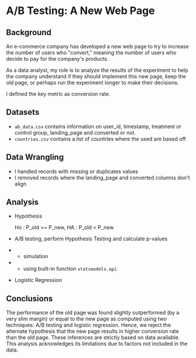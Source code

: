 # A/B Testing: A New Web Page  

## Background
An e-commerce company has developed a new web page to try to increase the number of users who "convert," meaning the number of users who decide to pay for the company's products.

As a data analyst, my role is to analyze the results of the experiment to help the company understand if they should implement this new page, keep the old page, or perhaps run the experiment longer to make their decisions.

I defined the key metric as conversion rate. 

## Datasets
- `ab_data.csv` contains information on user_id, timestamp, treatment or control group, landing_page and converted or not. 
- `countries.csv` contains a list of countries where the used are based off  

## Data Wrangling
- I handled records with missing or duplicates values
- I removed records where the landing_page and converted columns don't align

## Analysis
- Hypothesis
  
  Ho : P_old >= P_new, HA : P_old < P_new

- A/B testing, perform Hypothesis Testing and calculate p-values
 - - simulation
 - - using built-in function `statsmodels.api`

- Logistic Regression

## Conclusions
The performance of the old page was found slightly outperformed (by a very slim margin) or equal to the new page as computed using two techniques: A/B testing and logistic regression. Hence, we reject the alternate hypothesis that the new page results in higher conversion rate than the old page. These inferences are strictly based on data available. This analysis acknowledges its limitations due to factors not included in the data.



